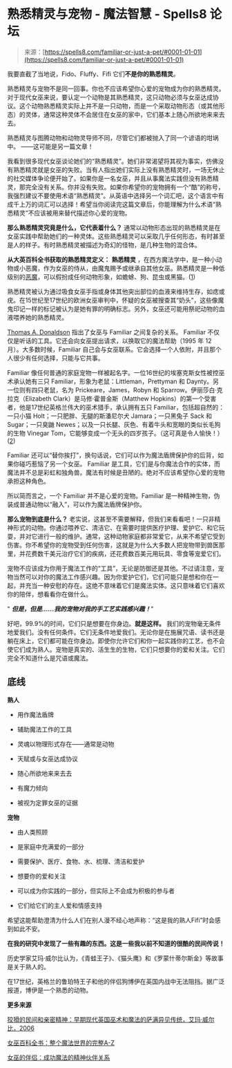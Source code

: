 <!--yml

分类：未分类

日期：2024-06-12 19:57:45

-->

# 熟悉精灵与宠物 - 魔法智慧 - Spells8 论坛

> 来源：[https://spells8.com/familiar-or-just-a-pet/#0001-01-01](https://spells8.com/familiar-or-just-a-pet/#0001-01-01)

我要直截了当地说，Fido、Fluffy、Fifi 它们**不是你的熟悉精灵**。

熟悉精灵与宠物不是同一回事。你也不应该希望你心爱的宠物成为你的熟悉精灵。对于现代女巫来说，要认定一个动物是其熟悉精灵，这只动物必须与女巫达成协议。这个动物熟悉精灵实际上并不是一只动物，而是一个采取动物形态（或其他形态）的灵体，通常这种灵体不会居住在女巫的家中，它们基本上随心所欲地来来去去。

熟悉精灵与图腾动物和动物灵导师不同，尽管它们都被抛入了同一个谚语的坩埚中。 ——这可能是另一篇文章！

我看到很多现代女巫谈论她们的“熟悉精灵”。她们非常渴望将其视为事实，仿佛没有熟悉精灵就是女巫的失败。当有人指出她们实际上没有熟悉精灵时，一场无休止的社交媒体争论便开始了。如果你是一名女巫，并且从事魔法实践但没有熟悉精灵，那完全没有关系。你并没有失败。如果你希望你的宠物拥有一个“酷”的称号，我强烈建议不要使用术语“熟悉精灵”。从英语中选择另一个词汇吧，这个语言中有成千上万的词汇可以选择！希望当你阅读完这篇文章后，你能理解为什么术语“熟悉精灵”不应该被用来替代描述你心爱的宠物。

**那么熟悉精灵究竟是什么，它代表着什么？** 通常以动物形态出现的熟悉精灵是在女巫实践中帮助她们的一种灵体。这些熟悉精灵可以采取几乎任何形态，有时甚至是人的样子。有时熟悉精灵被描述为奇幻的怪物，是几种生物的混合体。

**从大英百科全书获取的熟悉精灵定义：** **熟悉精灵** ，在西方魔法学中，是一种小动物或小恶魔，作为女巫的侍从，由魔鬼赐予或继承自其他女巫。熟悉精灵是一种低级别的[恶魔](https://www.britannica.com/topic/demon-Greek-religion)，可以假扮成任何动物形象，如蟾蜍、狗、昆虫或黑猫。([1](https://www.britannica.com/topic/familiar))

熟悉精灵被认为通过吸食女巫手指或身体其他突出部位的血液来维持生存，如痣或疣。在15世纪至17世纪的欧洲女巫审判中，怀疑的女巫被搜查其“奶头”，这些像魔鬼印记一样的标记被认为是她有罪的明确标志。另外，女巫还可能用祭祀动物的血液喂养她的熟悉精灵。

[Thomas A. Donaldson](http://www.witchtrials.co.uk/familiar.html) 指出了女巫与 Familiar 之间复杂的关系。 Familiar 不仅仅是听话的工具。它还会向女巫提出请求，以换取它的魔法帮助（1995 年 12 月）。大多数时候，Familiar 自己会与女巫联系。它会选择一个人依附，并且那个人很少有任何选择，只能与它共事。

Familiar 像任何普通的家庭宠物一样被起名字。一位16世纪的埃塞克斯女性被控巫术承认她有三只 Familiar，形象为老鼠：Littleman，Prettyman 和 Daynty。另一位则有四只老鼠，名为 Prickeare，James，Robyn 和 Sparrow。伊丽莎白·克拉克（Elizabeth Clark）是马修·霍普金斯（Matthew Hopkins）的第一个受害者，他是17世纪英格兰伟大的巫术猎手，承认拥有五只 Familiar，包括超自然的：一只小猫 Holt；一只肥胖、无腿的斯潘尼尔犬 Jamara；一只黑兔子 Sack 和 Sugar；一只臭鼬 Newes；以及一只长腿、灰色、有着牛头和宽眼的类似长毛狗的生物 Vinegar Tom，它能够变成一个无头的四岁孩子。（这可真是令人愉快！）([2](https://www.amazon.com/Encyclopedia-Witches-Witchcraft-Wicca/dp/0816071047/ref=as_li_ss_tl?ie=UTF8&qid=1498197935&sr=8-5&keywords=encyclopedia+of+witchcraft&linkCode=sl1&tag=luxfer-20&linkId=2f01e5ab043e2db42d4ac06f567011c9))

Familiar 还可以“替你挨打”，换句话说，它们可以作为魔法盾牌保护你的后背，如果你碰巧惹恼了另一个女巫。 Familiar 是工具，它们是与你魔法合作的实体，而魔法并不总是彩虹和独角兽。魔法有时候是丑陋的。绝对不应该希望你心爱的宠物承担这种角色。

所以简而言之，一个 Familiar 并不是心爱的宠物。Familiar 是一种精神生物，伪装成普通动物以“融入”，可以作为魔法盾牌保护你。

**那么宠物到底是什么？** 老实说，这甚至不需要解释，但我们来看看吧！一只非精神形式的动物。你通过喂养它、清洁它、在需要时提供医疗护理、爱护它、和它玩耍，并对它进行一般的维护。通常，这种动物家庭都非常爱它，从来不希望它受到伤害。你不希望你的宠物受到任何伤害，这就是为什么大多数人把宠物带到兽医那里，并花费数千美元治疗它们的疾病，还花费数百美元用玩具、零食等宠爱它们。

宠物不应该成为你用于魔法工作的“工具”，无论是防御还是其他。不过请注意，宠物当然可以对你的魔法工作感兴趣。因为你爱护它们，它们可能只是想和你在一起，并充当一种安慰的存在。这绝不意味着它们是魔法实体。这只意味着它们喜欢你的陪伴，想看看你在做什么。

" ***但是，但是……我的宠物对我的手工艺实践感兴趣！***"

好吧，99.9%的时间，它们只是想要在你身边。**就是这样。** 我们的宠物毫无条件地爱我们。没有任何条件。它们无条件地爱我们。无论你是在施展咒语、读书还是躺在床上，它们都可能在你身边。即使你允许它们和你一起实践你的工艺，也不会使它们成为熟人。宠物是真实的、活生生的生物，它们只想要你的爱和关注。它们完全不知道什么是咒语或魔法。

## **底线**

**熟人**

+   用作魔法盾牌

+   辅助魔法工作的工具

+   灵魂以物理形式存在——通常是动物

+   天赋或与女巫达成协议

+   随心所欲地来来去去

+   有魔力倾向

+   被视为定罪女巫的证据

**宠物**

+   由人类照顾

+   是家庭中充满爱的一部分

+   需要保护、医疗、食物、水、梳理、清洁和爱护

+   想要你的爱和关注

+   可以成为你实践的一部分，但实际上不会成为积极的参与者

+   它们给它们的主人爱和情感支持

希望这能帮助澄清为什么人们在别人漫不经心地声称：“这是我的熟人Fifi”时会感到如此不安。

**在我的研究中发现了一些有趣的东西。这是一些我以前不知道的很酷的民间传说！**

历史学家艾玛·威尔比认为，《青蛙王子》、《猫头鹰》和《罗蒙什蒂尔斯金》等故事是关于熟人的。

在17世纪，英格兰的鲁珀特王子和他的伴侣狗博伊在英国内战中无法阻挡。据广泛报道，博伊是一个熟悉的动物。

**更多来源**

[狡猾的民间和亲密精神：早期现代英国巫术和魔法的萨满异见传统，艾玛·威尔比，2006](https://www.amazon.com/gp/product/1845190793/ref=as_li_ss_tl)

[女巫百科全书：整个魔法世界的完整A-Z](https://www.amazon.com/Encyclopedia-Witchcraft-Complete-Z-Magical/dp/0062372017/ref=sr_1_2)

[女巫的伴侣：成功魔法的精神伙伴关系](https://www.amazon.com/gp/product/B003D3MFJU/ref=as_li_ss_tl?ie=UTF8&camp=1789&creative=390957&creativeASIN=B003D3MFJU&linkCode=as2&tag=witchi-20)

